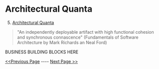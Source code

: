 # Architectural Quanta
5. [Architectural Quanta](#architectural-quanta)

> "An independently deployable artifact with high functional cohesion and synchronous connascence" (Fundamentals of Software Architecture by Mark Richards an Neal Ford)

BUSINESS BUILDING BLOCKS HERE



[<<Previous Page](./04_Solution_Strategy.md) ---- [Next Page >>](./06_Architecture_Decisions.md)
